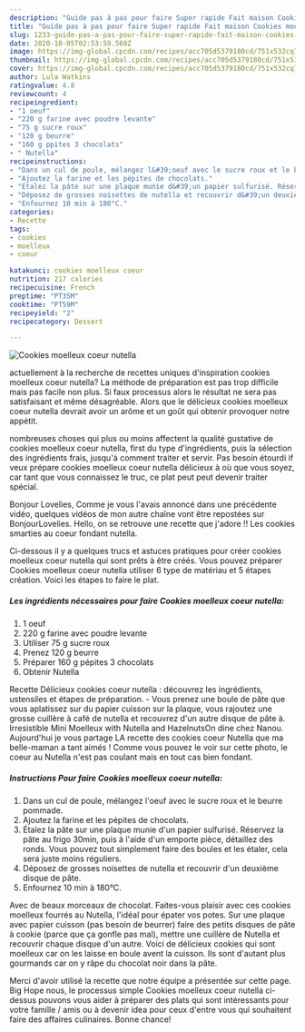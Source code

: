 ```yaml
---
description: "Guide pas à pas pour faire Super rapide Fait maison Cookies moelleux coeur nutella"
title: "Guide pas à pas pour faire Super rapide Fait maison Cookies moelleux coeur nutella"
slug: 1233-guide-pas-a-pas-pour-faire-super-rapide-fait-maison-cookies-moelleux-coeur-nutella
date: 2020-10-05T02:53:59.560Z
image: https://img-global.cpcdn.com/recipes/acc705d5379180cd/751x532cq70/cookies-moelleux-coeur-nutella-photo-principale-de-la-recette.jpg
thumbnail: https://img-global.cpcdn.com/recipes/acc705d5379180cd/751x532cq70/cookies-moelleux-coeur-nutella-photo-principale-de-la-recette.jpg
cover: https://img-global.cpcdn.com/recipes/acc705d5379180cd/751x532cq70/cookies-moelleux-coeur-nutella-photo-principale-de-la-recette.jpg
author: Lula Watkins
ratingvalue: 4.8
reviewcount: 4
recipeingredient:
- "1 oeuf"
- "220 g farine avec poudre levante"
- "75 g sucre roux"
- "120 g beurre"
- "160 g ppites 3 chocolats"
- " Nutella"
recipeinstructions:
- "Dans un cul de poule, mélangez l&#39;oeuf avec le sucre roux et le beurre pommade."
- "Ajoutez la farine et les pépites de chocolats."
- "Étalez la pâte sur une plaque munie d&#39;un papier sulfurisé. Réservez la pâte au frigo 30min, puis à l&#39;aide d&#39;un emporte pièce, détaillez des ronds. Vous pouvez tout simplement faire des boules et les étaler, cela sera juste moins réguliers."
- "Déposez de grosses noisettes de nutella et recouvrir d&#39;un deuxième disque de pâte."
- "Enfournez 10 min à 180°C."
categories:
- Recette
tags:
- cookies
- moelleux
- coeur

katakunci: cookies moelleux coeur 
nutrition: 217 calories
recipecuisine: French
preptime: "PT35M"
cooktime: "PT59M"
recipeyield: "2"
recipecategory: Dessert

---
```



![Cookies moelleux coeur nutella](https://img-global.cpcdn.com/recipes/acc705d5379180cd/751x532cq70/cookies-moelleux-coeur-nutella-photo-principale-de-la-recette.jpg)

actuellement à la recherche de recettes uniques d'inspiration cookies moelleux coeur nutella? La méthode de préparation est pas trop difficile mais pas facile non plus. Si faux processus alors le résultat ne sera pas satisfaisant et même désagréable. Alors que le délicieux cookies moelleux coeur nutella devrait avoir un arôme et un goût qui obtenir provoquer notre appétit.

nombreuses choses qui plus ou moins affectent la qualité gustative de cookies moelleux coeur nutella, first du type d'ingrédients, puis la sélection des ingrédients frais, jusqu'à comment traiter et servir. Pas besoin étourdi if veux prépare cookies moelleux coeur nutella délicieux à où que vous soyez, car tant que vous connaissez le truc, ce plat peut peut devenir traiter spécial.

Bonjour Lovelies, Comme je vous l&#39;avais annoncé dans une précédente vidéo, quelques vidéos de mon autre chaîne vont être repostées sur BonjourLovelies. Hello, on se retrouve une recette que j&#39;adore !! Les cookies smarties au coeur fondant nutella.


Ci-dessous il y a quelques trucs et astuces pratiques pour créer cookies moelleux coeur nutella qui sont prêts à être créés. Vous pouvez préparer Cookies moelleux coeur nutella utiliser 6 type de matériau et 5 étapes création. Voici les étapes to faire le plat.

<!--inarticleads1-->

##### Les ingrédients nécessaires pour faire Cookies moelleux coeur nutella:

1.  1 oeuf
1.  220 g farine avec poudre levante
1. Utiliser 75 g sucre roux
1. Prenez 120 g beurre
1. Préparer 160 g pépites 3 chocolats
1. Obtenir  Nutella


Recette Délicieux cookies coeur nutella : découvrez les ingrédients, ustensiles et étapes de préparation. - Vous prenez une boule de pâte que vous aplatissez sur du papier cuisson sur la plaque, vous rajoutez une grosse cuillère à café de nutella et recouvrez d&#39;un autre disque de pâte à. Irresistible Mini Moelleux with Nutella and HazelnutsOn dine chez Nanou. Aujourd&#39;hui je vous partage LA recette des cookies coeur Nutella que ma belle-maman a tant aimés ! Comme vous pouvez le voir sur cette photo, le coeur au Nutella n&#39;est pas coulant mais en tout cas bien fondant. 

<!--inarticleads2-->

##### Instructions Pour faire Cookies moelleux coeur nutella:

1. Dans un cul de poule, mélangez l&#39;oeuf avec le sucre roux et le beurre pommade.
1. Ajoutez la farine et les pépites de chocolats.
1. Étalez la pâte sur une plaque munie d&#39;un papier sulfurisé. Réservez la pâte au frigo 30min, puis à l&#39;aide d&#39;un emporte pièce, détaillez des ronds. Vous pouvez tout simplement faire des boules et les étaler, cela sera juste moins réguliers.
1. Déposez de grosses noisettes de nutella et recouvrir d&#39;un deuxième disque de pâte.
1. Enfournez 10 min à 180°C.


Avec de beaux morceaux de chocolat. Faites-vous plaisir avec ces cookies moelleux fourrés au Nutella, l&#39;idéal pour épater vos potes. Sur une plaque avec papier cuisson (pas besoin de beurrer) faire des petits disques de pâte à cookie (parce que ça gonfle pas mal), mettre une cuillère de Nutella et recouvrir chaque disque d&#39;un autre. Voici de délicieux cookies qui sont moelleux car on les laisse en boule avent la cuisson. Ils sont d&#39;autant plus gourmands car on y râpe du chocolat noir dans la pâte. 


Merci d'avoir utilisé la recette que notre équipe a présentée sur cette page. Big Hope nous, le processus simple Cookies moelleux coeur nutella ci-dessus pouvons vous aider à préparer des plats qui sont intéressants pour votre famille / amis ou à devenir idea pour ceux d'entre vous qui souhaitent faire des affaires culinaires. Bonne chance!
